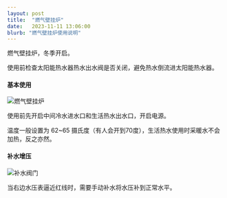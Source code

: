 ```yaml
---
layout: post
title:  "燃气壁挂炉"
date:   2023-11-11 13:06:00
blurb: "燃气壁挂炉使用说明"
---
```


燃气壁挂炉，冬季开启。

使用前检查太阳能热水器热水出水阀是否关闭，避免热水倒流进太阳能热水器。

#### 基本使用

![燃气壁挂炉](/assets/img/posts/IMG_1071.png)

使用前先开启中间冷水进水口和生活热水出水口，开启电源。

温度一般设置为 62~65 摄氏度（有人会开到70度），生活热水使用时采暖水不会加热，反之亦然。

#### 补水增压

![补水阀门](/assets/img/posts/IMG_1074.png)

当右边水压表逼近红线时，需要手动补水将水压补到正常水平。
